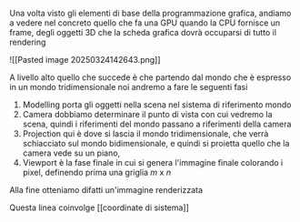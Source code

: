 Una volta visto gli elementi di base della programmazione grafica, andiamo a vedere nel concreto quello che fa una GPU quando la CPU fornisce un frame, degli oggetti 3D che la scheda grafica dovrà occuparsi di tutto il rendering

![[Pasted image 20250324142643.png]]

A livello alto quello che succede è che partendo dal mondo che è espresso in un mondo tridimensionale noi andremo a fare le seguenti fasi

1. Modelling
	porta gli oggetti nella scena nel sistema di riferimento mondo
2. Camera 
	dobbiamo determinare il punto di vista con cui vedremo la scena, quindi i riferimenti del mondo passano a riferimenti della camera
3. Projection
	qui è dove si lascia il mondo tridimensionale, che verrà schiacciato sul mondo bidimensionale, e quindi si proietta quello che la camera vede su un piano, 
4. Viewport
	è la fase finale in cui si genera l'immagine finale colorando i pixel, definendo prima una griglia $m$ x $n$

Alla fine otteniamo difatti un'immagine renderizzata

Questa linea coinvolge [[coordinate di sistema]]